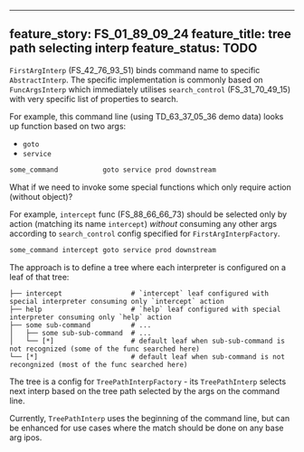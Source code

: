 
---
feature_story: FS_01_89_09_24
feature_title: tree path selecting interp
feature_status: TODO
---

`FirstArgInterp` (FS_42_76_93_51) binds command name to specific `AbstractInterp`.
The specific implementation is commonly based on `FuncArgsInterp` which
immediately utilises `search_control` (FS_31_70_49_15) with very specific list of properties to search.

For example, this command line (using TD_63_37_05_36 demo data) looks up function based on two args:
*   `goto`
*   `service`

```sh
some_command           goto service prod downstream
```

What if we need to invoke some special functions which only require action (without object)?

For example, `intercept` func (FS_88_66_66_73) should be selected only by action (matching its name `intercept`)
_without_ consuming any other args according to `search_control` config specified for `FirstArgInterpFactory`.

```sh
some_command intercept goto service prod downstream
```

The approach is to define a tree where each interpreter is configured on a leaf of that tree:

```
├── intercept                 # `intercept` leaf configured with special interpreter consuming only `intercept` action
├── help                      # `help` leaf configured with special interpreter consuming only `help` action
├── some sub-command          # ...
│   ├── some sub-sub-command  # ...
│   └── [*]                   # default leaf when sub-sub-command is not recognized (some of the func searched here)
└── [*]                       # default leaf when sub-command is not recongnized (most of the func searched here)
```

The tree is a config for `TreePathInterpFactory` - its `TreePathInterp` selects next interp based on the tree path
selected by the args on the command line.

Currently, `TreePathInterp` uses the beginning of the command line, but can be enhanced for use cases where
the match should be done on any base arg ipos.
